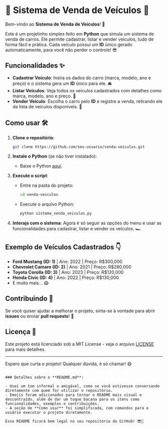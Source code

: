 # 🚗 Sistema de Venda de Veículos 🚗

Bem-vindo ao **Sistema de Venda de Veículos**! 🎉

Este é um projetinho simples feito em **Python** que simula um sistema de venda de carros. Ele permite cadastrar, listar e vender veículos, tudo de forma fácil e prática. Cada veículo possui um **ID** único gerado automaticamente, para você não perder o controle! 😎

## Funcionalidades ✨

- **Cadastrar Veículo**: Insira os dados do carro (marca, modelo, ano e preço) e o sistema gera um **ID** único para ele. 🚘
- **Listar Veículos**: Veja todos os veículos cadastrados com detalhes como marca, modelo, ano e preço. 📝
- **Vender Veículo**: Escolha o carro pelo **ID** e registre a venda, retirando ele da lista de veículos disponíveis. 💸

## Como usar 🛠️

1. **Clone o repositório**:
   ```bash
   git clone https://github.com/seu-usuario/venda-veiculos.git

2. **Instale o Python** (se não tiver instalado):
   - Baixe o Python [aqui](https://www.python.org/downloads/).

3. **Execute o script**:
   - Entre na pasta do projeto:
     ```bash
     cd venda-veiculos
     ```
   - Execute o arquivo Python:
     ```bash
     python sistema_venda_veiculos.py
     ```

4. **Interaja com o sistema**: Agora é só seguir as opções do menu e usar as funcionalidades para cadastrar, listar e vender os veículos. 🏎️

## Exemplo de Veículos Cadastrados 👇

- **Ford Mustang (ID: 1)** | Ano: 2022 | Preço: R$300,000
- **Chevrolet Camaro (ID: 2)** | Ano: 2021 | Preço: R$280,000
- **Toyota Corolla (ID: 3)** | Ano: 2023 | Preço: R$120,000
- **Honda Civic (ID: 4)** | Ano: 2022 | Preço: R$130,000
- E muito mais... 😱

## Contribuindo 🤝

Se você quiser ajudar a melhorar o projeto, sinta-se à vontade para abrir **issues** ou enviar **pull requests**! 🚀

## Licença 📜

Este projeto está licenciado sob a MIT License - veja o arquivo [LICENSE](LICENSE) para mais detalhes.

---

Espero que curta o projeto! Qualquer dúvida, é só chamar! 😄
```

### Detalhes sobre o **README.md**:

- Usei um tom informal e amigável, como se você estivesse conversando diretamente com quem for utilizar o repositório.
- Emojis foram adicionados para tornar o README mais visual e descontraído, além de dar um toque bacana para os itens como funcionalidades, exemplos e contribuições.
- A seção de **Como usar** foi simplificada, com comandos para o usuário executar o projeto diretamente.
  
Esse README ficará bem legal no seu repositório do GitHub! 😎🚗
